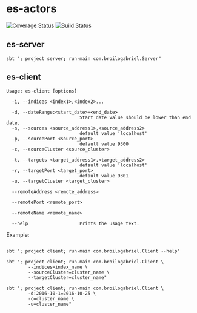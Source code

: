 # es-actors
[![Coverage Status](https://coveralls.io/repos/github/NewsWhip/es-actors/badge.svg)](https://coveralls.io/github/NewsWhip/es-actors) [![Build Status](https://travis-ci.org/NewsWhip/es-actors.svg?branch=master)](https://travis-ci.org/NewsWhip/es-actors)

## es-server
```
sbt "; project server; run-main com.broilogabriel.Server"
```

## es-client

```
Usage: es-client [options]

  -i, --indices <index1>,<index2>...
                           
  -d, --dateRange:<start_date>=<end_date>
                           Start date value should be lower than end date.
  -s, --sources <source_address1>,<source_address2>
                           default value 'localhost'
  -p, --sourcePort <source_port>
                           default value 9300
  -c, --sourceCluster <source_cluster>
                           
  -t, --targets <target_address1>,<target_address2>
                           default value 'localhost'
  -r, --targetPort <target_port>
                           default value 9301
  -u, --targetCluster <target_cluster>
                           
  --remoteAddress <remote_address>
                           
  --remotePort <remote_port>
                           
  --remoteName <remote_name>
                           
  --help                   Prints the usage text.
```

Example:
```

sbt "; project client; run-main com.broilogabriel.Client --help"

sbt "; project client; run-main com.broilogabriel.Client \
        --indices=index_name \
        --sourceCluster=cluster_name \
        --targetCluster=cluster_name"

sbt "; project client; run-main com.broilogabriel.Client \
        -d:2016-10-1=2016-10-25 \
        -c=cluster_name \
        -u=cluster_name"

```
